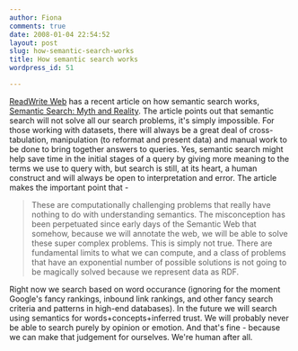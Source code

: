 ```yaml
---
author: Fiona
comments: true
date: 2008-01-04 22:54:52
layout: post
slug: how-semantic-search-works
title: How semantic search works
wordpress_id: 51

---
```


[ReadWrite Web](http://www.readwriteweb.com/) has a recent article on how semantic search works, [Semantic Search: Myth and Reality](http://www.readwriteweb.com/archives/semantic_search_the_myth_and_reality.php). The article points out that semantic search will not solve all our search problems, it's simply impossible. For those working with datasets, there will always be a great deal of cross-tabulation, manipulation (to reformat and present data) and manual work to be done to bring together answers to queries. Yes, semantic search might help save time in the initial stages of a query by giving more meaning to the terms we use to query with, but search is still, at its heart, a human construct and will always be open to interpretation and error. The article makes the important point that -


> These are computationally challenging problems that really have nothing to do with understanding semantics. The misconception has been perpetuated since early days of the Semantic Web that somehow, because we will annotate the web, we will be able to solve these super complex problems. This is simply not true. There are fundamental limits to what we can compute, and a class of problems that have an exponential number of possible solutions is not going to be magically solved because we represent data as RDF.


Right now we search based on word occurance (ignoring for the moment Google's fancy rankings, inbound link rankings, and other fancy search criteria and patterns in high-end databases). In the future we will search using semantics for words+concepts+inferred trust. We will probably never be able to search purely by opinion or emotion. And that's fine - because we can make that judgement for ourselves. We're human after all.
